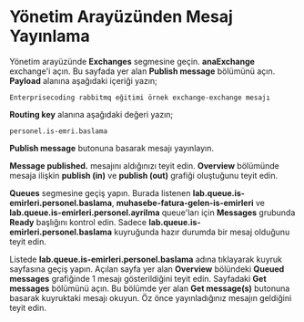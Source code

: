 # Yönetim Arayüzünden Mesaj Yayınlama

Yönetim arayüzünde **Exchanges** segmesine geçin. **anaExchange** exchange'i açın. Bu sayfada yer alan **Publish message** bölümünü açın. **Payload** alanına aşağıdaki içeriği yazın;

`Enterprisecoding rabbitmq eğitimi örnek exchange-exchange mesajı`

**Routing key** alanına aşağıdaki değeri yazın;

`personel.is-emri.baslama`

**Publish message** butonuna basarak mesajı yayınlayın. 

**Message published.** mesajını aldığınızı teyit edin.
**Overview** bölümünde mesaja ilişkin **publish (in)** ve **publish (out)** grafiği oluştuğunu teyit edin.

**Queues** segmesine geçiş yapın. Burada listenen **lab.queue.is-emirleri.personel.baslama**, **muhasebe-fatura-gelen-is-emirleri** ve **lab.queue.is-emirleri.personel.ayrilma** queue'ları için **Messages** grubunda **Ready** başlığını kontrol edin. Sadece **lab.queue.is-emirleri.personel.baslama** kuyruğunda hazır durumda bir mesaj olduğunu teyit edin.

Listede **lab.queue.is-emirleri.personel.baslama** adına tıklayarak kuyruk sayfasına geçiş yapın.
Açılan sayfa yer alan **Overview** bölündeki **Queued messages** grafiğinde 1 mesajı gösterildiğini teyit edin. 
Sayfadaki **Get messages** bölümünü açın. Bu bölümde yer alan **Get message(s)** butonuna basarak kuyruktaki mesajı okuyun. Öz önce yayınladığınız mesajın geldiğini teyit edin.